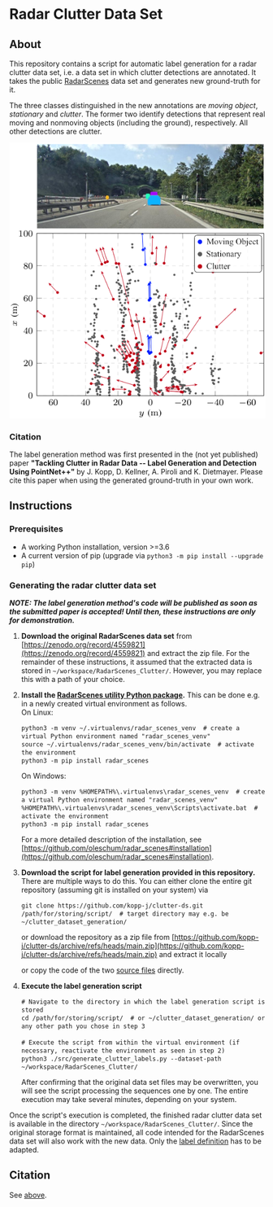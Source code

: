 # Radar Clutter Data Set

## About

This repository contains a script for automatic label generation for a radar clutter data set, i.e. a data set in which clutter detections are annotated. It takes the public [RadarScenes](https://radar-scenes.com) data set and generates new ground-truth for it.

The three classes distinguished in the new annotations are *moving object*, *stationary* and *clutter*. The former two identify detections that represent real moving and nonmoving objects (including the ground), respectively. All other detections are clutter.

![Example image labeled clutter](Example_Image.png)

### Citation

The label generation method was first presented in the (not yet published) paper **"Tackling Clutter in Radar Data -- Label Generation and Detection Using PointNet++"** by J. Kopp, D. Kellner, A. Piroli and K. Dietmayer. Please cite this paper when using the generated ground-truth in your own work.
<!-- This creates a collapsed block: 
<details><summary>BibTeX</summary>
TODO
</details>
-->

## Instructions

### Prerequisites

* A working Python installation, version >=3.6
* A current version of pip (upgrade via `python3 -m pip install --upgrade pip`)

### Generating the radar clutter data set

***NOTE: The label generation method's code will be published as soon as the submitted paper is accepted! Until then, these instructions are only for demonstration.***

1. **Download the original RadarScenes data set** from [https://zenodo.org/record/4559821](https://zenodo.org/record/4559821) and extract the zip file. For the remainder of these instructions, it assumed that the extracted data is stored in `~/workspace/RadarScenes_Clutter/`. However, you may replace this with a path of your choice.

2. **Install the [RadarScenes utility Python package](https://github.com/oleschum/radar_scenes).** This can be done e.g. in a newly created virtual environment as follows.\
    On Linux:
    ```shell
    python3 -m venv ~/.virtualenvs/radar_scenes_venv  # create a virtual Python environment named "radar_scenes_venv"
    source ~/.virtualenvs/radar_scenes_venv/bin/activate  # activate the environment
    python3 -m pip install radar_scenes
    ```
    On Windows:
    ```shell
    python3 -m venv %HOMEPATH%\.virtualenvs\radar_scenes_venv  # create a virtual Python environment named "radar_scenes_venv"
    %HOMEPATH%\.virtualenvs\radar_scenes_venv\Scripts\activate.bat  # activate the environment
    python3 -m pip install radar_scenes
    ```
    For a more detailed description of the installation, see [https://github.com/oleschum/radar_scenes#installation](https://github.com/oleschum/radar_scenes#installation).

3. **Download the script for label generation provided in this repository.** There are multiple ways to do this. You can either clone the entire git repository (assuming git is installed on your system) via
    ```shell
    git clone https://github.com/kopp-j/clutter-ds.git /path/for/storing/script/  # target directory may e.g. be ~/clutter_dataset_generation/
    ```
    or download the repository as a zip file from [https://github.com/kopp-j/clutter-ds/archive/refs/heads/main.zip](https://github.com/kopp-j/clutter-ds/archive/refs/heads/main.zip) and extract it locally
    
    or copy the code of the two [source files](https://github.com/kopp-j/clutter-ds/tree/main/src) directly.

4. **Execute the label generation script**
    ```shell
    # Navigate to the directory in which the label generation script is stored
    cd /path/for/storing/script/  # or ~/clutter_dataset_generation/ or any other path you chose in step 3
    
    # Execute the script from within the virtual environment (if necessary, reactivate the environment as seen in step 2)
    python3 ./src/generate_clutter_labels.py --dataset-path ~/workspace/RadarScenes_Clutter/
    ```
    After confirming that the original data set files may be overwritten, you will see the script processing the sequences one by one. The entire execution may take several minutes, depending on your system.

Once the script's execution is completed, the finished radar clutter data set is available in the directory `~/workspace/RadarScenes_Clutter/`. Since the original storage format is maintained, all code intended for the RadarScenes data set will also work with the new data. Only the [label definition](https://github.com/kopp-j/clutter-ds/blob/main/src/clutter_labels.py) has to be adapted.

## Citation

See [above](https://github.com/kopp-j/clutter-ds#citation).
